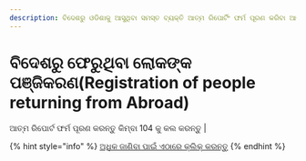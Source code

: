 ```yaml
---
description: ବିଦେଶରୁ ଓଡିଶାକୁ ଆସୁଥିବା ସମସ୍ତ ବ୍ୟକ୍ତି ଆତ୍ମ ରିପୋର୍ଟିଂ ଫର୍ମ ପୂରଣ କରିବା ଆବଶ୍ୟକ
---
```


# ବିଦେଶରୁ ଫେରୁଥିବା ଲୋକଙ୍କ ପଞ୍ଜିକରଣ\(Registration of people returning from Abroad\)

ଆତ୍ମ ରିପୋର୍ଟ ଫର୍ମ ପୂରଣ କରନ୍ତୁ କିମ୍ବା 104 କୁ କଲ କରନ୍ତୁ \|

{% hint style="info" %}
[ଅଧିକ ଜାଣିବା ପାଇଁ ଏଠାରେ କ୍ଲିକ୍ କରନ୍ତୁ](https://covid19.odisha.gov.in/)
{% endhint %}


